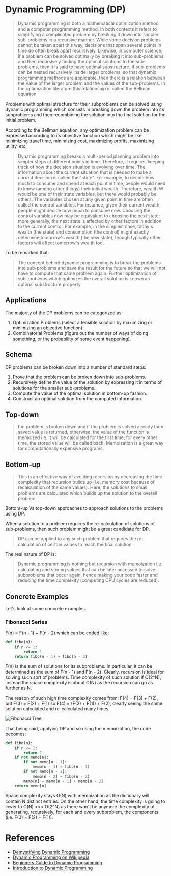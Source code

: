 # Dynamic Programming (DP)
> Dynamic programming is both a mathematical optimization method and a computer programming method. In both contexts it refers to simplifying a complicated problem by breaking it down into simpler sub-problems in a recursive manner. While some decision problems cannot be taken apart this way, decisions that span several points in time do often break apart recursively. Likewise, in computer science, if a problem can be solved optimally by breaking it into sub-problems and then recursively finding the optimal solutions to the sub-problems, then it is said to have optimal substructure. If sub-problems can be nested recursively inside larger problems, so that dynamic programming methods are applicable, then there is a relation between the value of the larger problem and the values of the sub-problems. In the optimization literature this relationship is called the Bellman equation

Problems with optimal structure for their subproblems can be solved using dynamic programming which consists in breaking down the problem into its subproblems and then recombining the solution into the final solution for the initial problem.

According to the Bellman equation, any optimization problem can be expressed according to its objective function which might be like: minimizing travel time, minimizing cost, maximizing profits, maximizing utility, etc.

> Dynamic programming breaks a multi-period planning problem into simpler steps at different points in time. Therefore, it requires keeping track of how the decision situation is evolving over time. The information about the current situation that is needed to make a correct decision is called the "state". For example, to decide how much to consume and spend at each point in time, people would need to know (among other things) their initial wealth. Therefore, wealth W would be one of their state variables, but there would probably be others. The variables chosen at any given point in time are often called the control variables. For instance, given their current wealth, people might decide how much to consume now. Choosing the control variables now may be equivalent to choosing the next state; more generally, the next state is affected by other factors in addition to the current control. For example, in the simplest case, today's wealth (the state) and consumption (the control) might exactly determine tomorrow's wealth (the new state), though typically other factors will affect tomorrow's wealth too.

To be remarked that:

> The concept behind dynamic programming is to break the problems into sub-problems and save the result for the future so that we will not have to compute that same problem again. Further optimization of sub-problems which optimizes the overall solution is known as optimal substructure property.

## Applications

The majority of the DP problems can be categorized as:

1. Optimization Problems (select a feasible solution by maximizing or minimizing an objective function).
2. Combinatorial Problems (figure out the number of ways of doing something, or the probability of some event happening).

## Schema

DP problems can be broken down into a number of standard steps:

1. Prove that the problem can be broken down into sub-problems.
2. Recursively define the value of the solution by expressing it in terms of solutions for the smaller sub-problems.
3. Compute the value of the optimal solution in bottom-up fashion.
4. Construct an optimal solution from the computed information.

## Top-down
> the problem is broken down and if the problem is solved already then saved value is returned, otherwise, the value of the function is memoized i.e. it will be calculated for the first time; for every other time, the stored value will be called back. Memoization is a great way for computationally expensive programs.

## Bottom-up
> This is an effective way of avoiding recursion by decreasing the time complexity that recursion builds up (i.e. memory cost because of recalculation of the same values). Here, the solutions to small problems are calculated which builds up the solution to the overall problem.

Bottom-up Vs top-down approaches to approach solutions to the problems using DP.

When a solution to a problem requires the re-calculation of solutions of sub-problems, then such problem might be a great candidate for DP.

> DP can be applied to any such problem that requires the re-calculation of certain values to reach the final solution.

The real nature of DP is:

> Dynamic programming is nothing but recursion with memoization i.e. calculating and storing values that can be later accessed to solve subproblems that occur again, hence making your code faster and reducing the time complexity (computing CPU cycles are reduced).

## Concrete Examples

Let's look at some concrete examples.
### Fibonacci Series

F(n) = F(n - 1) + F(n - 2) which can be coded like:

```python
def fibo(n):
    if n <= 1:
        return 1
    return fibo(n - 1) + fibo(n - 2)
```

F(n) is the sum of solutions for its subproblems. In particular, it can be determined as the sum of F(n - 1) and F(n - 2). Clearly, recursion is ideal for solving such sort of problems. Time complexity of such solution if O(2^N), instead the space complexity is about O(N) as the recursion can go as further as N.

The reason of such high time complexity comes from: F(4) = F(3) + F(2), but F(3) = F(2) + F(1) so F(4) = (F(2) + F(1)) + F(2), clearly seeing the same solution calculated and re-calculated many times.

![Fibonacci Tree](http://ugweb.cs.ualberta.ca/~c274/web/ConcreteComputing/image/fib_tree.png)

That being said, applying DP and so using the memoization, the code becomes:

```python
def fibo(n):
    if n <= 1:
        return 1
    if not memo[n]:
        if not memo[n - 1]:
            memo[n - 1] = fibo(n - 1)
        if not memo[n - 2]:
            memo[n - 2] = fibo(n - 2)
        memo[n] = memo[n - 1] + memo[n - 2]
    return memo[n]
```

Space complexity stays O(N) with memoization as the dictionary will contain N distinct entries. On the other hand, the time complexity is going to lower to O(N) <<< O(2^N) as there won't be anymore the complexity of generating, recursively, for each and every subproblem, the components (i.e. F(3) = F(2) + F(1)).



# References
- [Demystifying Dynamic Programming](https://www.freecodecamp.org/news/demystifying-dynamic-programming-3efafb8d4296/)
- [Dynamic Programming on Wikipedia](https://en.wikipedia.org/wiki/Dynamic_programming#:~:text=Dynamic%20programming%20is%20both%20a,and%20a%20computer%20programming%20method.&text=Likewise%2C%20in%20computer%20science%2C%20if,said%20to%20have%20optimal%20substructure.)
- [Beginners Guide to Dynamic Programming](https://towardsdatascience.com/beginners-guide-to-dynamic-programming-8eff07195667)
- [Introduction to Dynamic Programming](https://www.hackerearth.com/practice/algorithms/dynamic-programming/introduction-to-dynamic-programming-1/tutorial/)